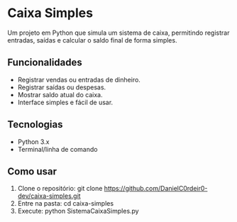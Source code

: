 # Caixa Simples

Um projeto em Python que simula um sistema de caixa, permitindo registrar entradas, saídas e calcular o saldo final de forma simples.

## Funcionalidades
- Registrar vendas ou entradas de dinheiro.
- Registrar saídas ou despesas.
- Mostrar saldo atual do caixa.
- Interface simples e fácil de usar.

## Tecnologias
- Python 3.x
- Terminal/linha de comando

## Como usar
1. Clone o repositório:
   git clone https://github.com/DanielC0rdeir0-dev/caixa-simples.git
2. Entre na pasta:
   cd caixa-simples
3. Execute:
   python SistemaCaixaSimples.py
